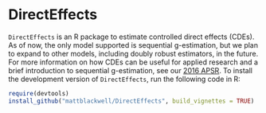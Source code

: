 # DirectEffects

`DirectEffects` is an R package to estimate controlled direct effects (CDEs). As of now, the only model supported is sequential g-estimation, but we plan to expand to other models, including doubly robust estimators, in the future. For more information on how CDEs can be useful for applied research and a brief introduction to sequential g-estimation, see our [2016 APSR][de-paper]. To install the development version of `DirectEffects`, run the following code in R:
```R
require(devtools)
install_github("mattblackwell/DirectEffects", build_vignettes = TRUE)
```

[de-paper]: http://www.mattblackwell.org/files/papers/direct-effects.pdf

